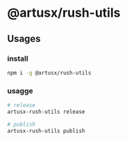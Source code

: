 # @artusx/rush-utils

## Usages

### install

```bash
npm i -g @artusx/rush-utils
```

### usagge

```bash
# release
artusx-rush-utils release

# publish
artusx-rush-utils publish
```
